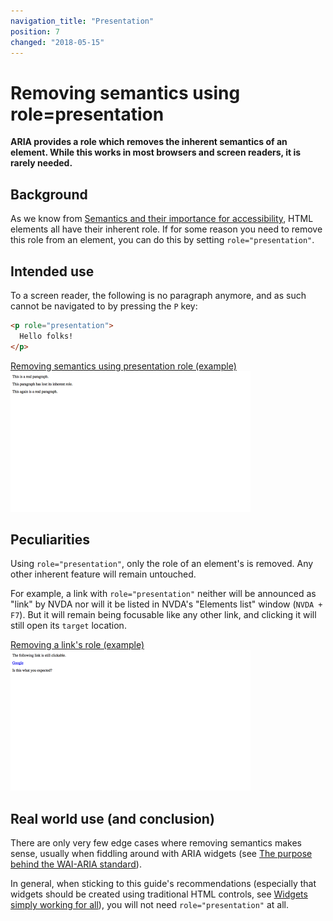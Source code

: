 ```yaml
---
navigation_title: "Presentation"
position: 7
changed: "2018-05-15"
---
```


# Removing semantics using role=presentation

**ARIA provides a role which removes the inherent semantics of an element. While this works in most browsers and screen readers, it is rarely needed.**

## Background

As we know from [Semantics and their importance for accessibility](/pages/knowledge/semantics), HTML elements all have their inherent role. If for some reason you need to remove this role from an element, you can do this by setting `role="presentation"`.

## Intended use

To a screen reader, the following is no paragraph anymore, and as such cannot be navigated to by pressing the `P` key:

```html
<p role="presentation">
  Hello folks!
</p>
```

[Removing semantics using presentation role (example) ![Preview](_examples/removing-semantics-using-presentation-role/_preview.png)](_examples/removing-semantics-using-presentation-role)

## Peculiarities

Using `role="presentation"`, only the role of an element's is removed. Any other inherent feature will remain untouched.

For example, a link with `role="presentation"` neither will be announced as "link" by NVDA nor will it be listed in NVDA's "Elements list" window (`NVDA + F7`). But it will remain being focusable like any other link, and clicking it will still open its `target` location.

[Removing a link&#39;s role (example) ![Preview](_examples/removing-a-link-39-s-role/_preview.png)](_examples/removing-a-link-39-s-role)

## Real world use (and conclusion)

There are only very few edge cases where removing semantics makes sense, usually when fiddling around with ARIA widgets (see [The purpose behind the WAI-ARIA standard](/pages/knowledge/aria/purpose)).

In general, when sticking to this guide's recommendations (especially that widgets should be created using traditional HTML controls, see [Widgets simply working for all](/pages/knowledge/semantics/widgets)), you will not need `role="presentation"` at all.